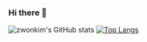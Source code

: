 ### Hi there 👋

![zwonkim's GitHub stats](https://github-readme-stats.vercel.app/api?username=zwonkim&show=reviews,prs_merged,prs_merged_percentage)
[![Top Langs](https://github-readme-stats.vercel.app/api/top-langs/?username=zwonkim&layout=donut)](https://github.com/anuraghazra/github-readme-stats)

<!--
**zwonkim/zwonkim** is a ✨ _special_ ✨ repository because its `README.md` (this file) appears on your GitHub profile.

Here are some ideas to get you started:

- 🔭 I’m currently working on ...
- 🌱 I’m currently learning ...
- 👯 I’m looking to collaborate on ...
- 🤔 I’m looking for help with ...
- 💬 Ask me about ...
- 📫 How to reach me: ...
- 😄 Pronouns: ...
- ⚡ Fun fact: ...
-->
